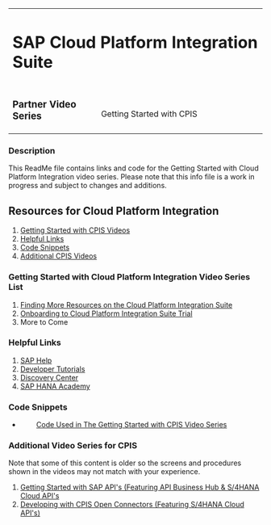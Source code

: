 <table width=100% border=0>
<tr ><td colspan=2><h1>SAP Cloud Platform Integration Suite</h1></td></tr>
<tr><td><h3>Partner Video Series</h3></td><td width=66%></br>&nbsp;Getting Started with CPIS</td>
</table>

### Description

This ReadMe file contains links and code for the Getting Started with Cloud Platform Integration video series. Please note that this info file is a work in progress and subject to changes and additions.

## <a name="gss4hapi"></a>Resources for Cloud Platform Integration
1) [Getting Started with CPIS Videos](#cpiv)
1) [Helpful Links](#cpil)
1) [Code Snippets](#cpic)
1) [Additional CPIS Videos](#cpia)

### <a name="cpiv"></a>Getting Started with Cloud Platform Integration Video Series List
1) [Finding More Resources on the Cloud Platform Integration Suite]()
1) [Onboarding to Cloud Platform Integration Suite Trial]()
1) More to Come

### <a name="cpil"></a>Helpful Links

1) [SAP Help](https://help.sap.com/viewer/search?q=sap%20cloud%20platform%20integration%20suite)
1) [Developer Tutorials](https://developers.sap.com/tutorial-navigator.html?tag=products:technology-platform/sap-cloud-platform/sap-cloud-platform-integration-for-process-services)
1) [Discovery Center](discovery-center.cloud.sap)
1) [SAP HANA Academy](http://academy.saphana.com/)

### <a name="cpic"></a>Code Snippets

*  &nbsp;&nbsp;&nbsp;&nbsp;&nbsp;&nbsp;&nbsp;&nbsp;[Code Used in The Getting Started with CPIS Video Series](/CodeSnippets.md)

### <a name="cpia"></a>Additional Video Series for CPIS

Note that some of this content is older so the screens and procedures shown in the videos may not match with your experience.

1) [Getting Started with SAP API's (Featuring API Business Hub & S/4HANA Cloud API's](https://github.com/saphanaacademy/s4hcapi/blob/master/exercises/gettingstarteds4hcloudapis.md)
1) [Developing with CPIS Open Connectors (Featuring S/4HANA Cloud API's)](https://github.com/saphanaacademy/s4hcapi/blob/master/exercises/openconnectorss4hcloudapis.md)
